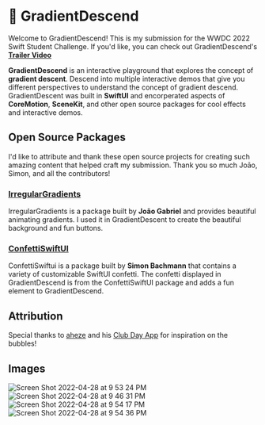 # 🌈 GradientDescend

Welcome to GradientDescend! This is my submission for the WWDC 2022 Swift Student Challenge.
If you'd like, you can check out GradientDescend's [**Trailer Video**](https://www.youtube.com/watch?v=TINWpa961VE)


**GradientDescend** is an interactive playground that explores the concept of **gradient descent**. Descend into multiple interactive demos that give you different perspectives to understand the concept of gradient descend. GradientDescent was built in **SwiftUI** and encorperated aspects of **CoreMotion**, **SceneKit**, and other open source packages for cool effects and interactive demos.

## Open Source Packages
I'd like to attribute and thank these open source projects for creating such amazing content that helped craft my submission. Thank you so much Joāo, Simon, and all the contributors!
### [**IrregularGradients**](https://github.com/joogps/IrregularGradient)
IrregularGradients is a package built by **João Gabriel** and provides beautiful animating gradients. I used it in GradientDescent to create the beautiful background and fun buttons.

### [**ConfettiSwiftUI**](https://github.com/simibac/ConfettiSwiftUI)
ConfettiSwiftui is a package built by **Simon Bachmann** that contains a variety of customizable SwiftUI confetti. The confetti displayed in GradientDescend is from the ConfettiSwiftUI package and adds a fun element to GradientDescend. 

## Attribution
Special thanks to [aheze](https://github.com/aheze) and his [Club Day App](https://github.com/AHSCodingClub/ClubDay2022) for inspiration on the bubbles!

## Images
![Screen Shot 2022-04-28 at 9 53 24 PM](https://user-images.githubusercontent.com/61951438/165878538-a95b2355-c63c-4b83-b0b9-7fbd98a1bfb9.png)
![Screen Shot 2022-04-28 at 9 46 31 PM](https://user-images.githubusercontent.com/61951438/165878500-b90474fc-2482-441a-913e-b5a1b3a4bcd1.png)
![Screen Shot 2022-04-28 at 9 54 17 PM](https://user-images.githubusercontent.com/61951438/165878604-69e2f90a-1afb-431b-94c1-d2f582861f67.png)
![Screen Shot 2022-04-28 at 9 54 36 PM](https://user-images.githubusercontent.com/61951438/165878626-a9dae619-df51-4aa6-b730-a87548399ce4.png)

